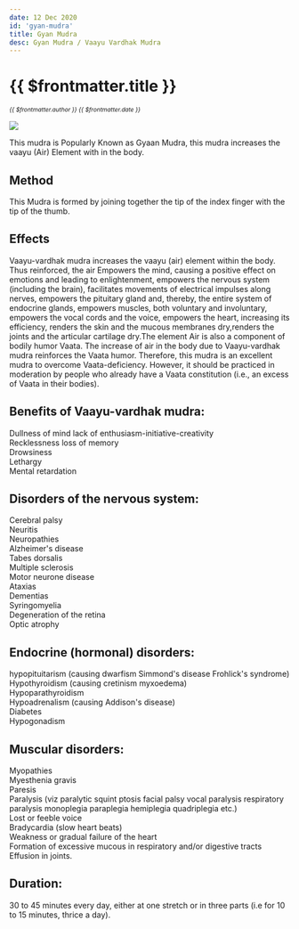 ```yaml
---
date: 12 Dec 2020
id: 'gyan-mudra'
title: Gyan Mudra
desc: Gyan Mudra / Vaayu Vardhak Mudra
---
```


# {{ $frontmatter.title }}
<i style="font-size: 0.75em;"> {{ $frontmatter.author }} {{ $frontmatter.date }} </i>

<div class="md-images">

![](/img/mudras-bandhas/img1.jpg)

</div>

This mudra is Popularly Known as Gyaan Mudra, this mudra increases the vaayu (Air) Element with in the body. 

## Method

This Mudra is formed by joining together the tip of the index finger with the tip of the thumb.  

## Effects

Vaayu-vardhak mudra increases the vaayu (air) element within the body. Thus reinforced, the air Empowers the mind, causing a positive effect on emotions and leading to enlightenment, empowers the nervous system (including the brain), facilitates movements of electrical impulses along nerves, empowers the pituitary gland and, thereby, the entire system of endocrine glands, empowers muscles, both voluntary and involuntary, empowers the vocal cords and the voice, empowers the heart, increasing its efficiency, renders the skin and the mucous membranes dry,renders the joints and the articular cartilage dry.The element Air is also a component of bodily humor Vaata. The increase of air in the body due to Vaayu-vardhak mudra reinforces the Vaata humor. Therefore, this mudra is an excellent mudra to overcome Vaata-deficiency. However, it should be practiced in moderation by people who already have a Vaata constitution (i.e., an excess of Vaata in their bodies). 

## Benefits of Vaayu-vardhak mudra: 
Dullness of mind lack of enthusiasm-initiative-creativity  
Recklessness  loss of memory   
Drowsiness   
Lethargy   
Mental retardation    

## Disorders of the nervous system:
Cerebral palsy     
Neuritis    
Neuropathies    
Alzheimer's disease    
Tabes dorsalis    
Multiple sclerosis    
Motor neurone disease    
Ataxias    
Dementias    
Syringomyelia    
Degeneration of the retina    
Optic atrophy   

## Endocrine (hormonal) disorders:
hypopi­tuitarism (causing dwarfism  Simmond's disease  Frohlick's syndrome)    
Hypothyroidism (causing cretinism  myxoedema)    
Hypoparathyroidism    
Hypoadrenalism (causing Addison's disease)    
Diabetes    
Hypogonadism    

## Muscular disorders:
Myopathies    
Myesthenia gravis    
Paresis    
Paralysis (viz paralytic squint  ptosis  facial palsy  vocal paralysis  respiratory paralysis  monoplegia  paraplegia  hemiplegia  quadriplegia  etc.)    
Lost or feeble voice    
Bradycardia (slow heart beats)    
Weakness or gradual failure of the heart    
Formation of excessive mucous in respiratory and/or digestive tracts    
Effusion in joints.   

## Duration: 

30 to 45 minutes every day, either at one stretch or in three parts (i.e for 10 to 15 minutes, thrice a day). 